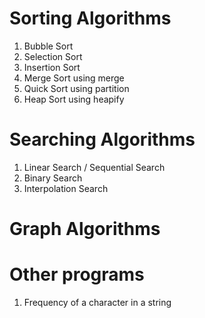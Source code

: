 # Sorting Algorithms

1. Bubble Sort
2. Selection Sort
3. Insertion Sort
4. Merge Sort using merge
5. Quick Sort using partition
6. Heap Sort using heapify

# Searching Algorithms 
 
1. Linear Search / Sequential Search
2. Binary Search 
3. Interpolation Search


# Graph Algorithms 


# Other programs

1. Frequency of a character in a string 
